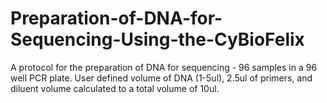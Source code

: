 # Preparation-of-DNA-for-Sequencing-Using-the-CyBioFelix
A protocol for the preparation of DNA for sequencing - 96 samples in a 96 well PCR plate.
User defined volume of DNA (1-5ul), 2.5ul of primers, and diluent volume calculated to a total volume of 10ul.
